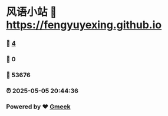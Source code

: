 # 风语小站 :link: https://fengyuyexing.github.io 
### :page_facing_up: [4](https://fengyuyexing.github.io/tag.html) 
### :speech_balloon: 0 
### :hibiscus: 53676 
### :alarm_clock: 2025-05-05 20:44:36 
### Powered by :heart: [Gmeek](https://github.com/Meekdai/Gmeek)
